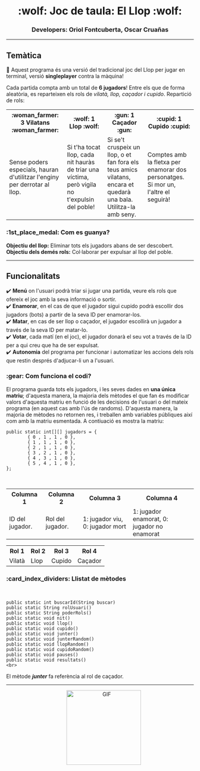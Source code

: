<h1 align="center">:wolf: Joc de taula: El Llop :wolf:</h1>

<!-- Noms -->
<div align="center">
  <h3>Developers: Oriol Fontcuberta, Oscar Cruañas</h3>
</div>

<hr>

<!-- Temàtica del programa -->
<h2>Temàtica</h2>
<div>
  
  :star2: Aquest programa és una versió del tradicional joc del Llop per jugar en terminal, versió **singleplayer** contra la màquina!
  <br />
  
  Cada partida compta amb un total de **6 jugadors**! Entre els que de forma aleatòria, es reparteixen els rols de *vilatà, llop, caçador i cupido*.
  Repartició de rols:
  <br />

<table>
  <tr>
    <th>:woman_farmer: 3 Vilatans :woman_farmer:</th>
    <th>:wolf: 1 Llop :wolf:</th>
    <th>:gun: 1 Caçador :gun:</th>
    <th>:cupid: 1 Cupido :cupid:</th>
  </tr>
  <tr>
    <td>Sense poders especials, hauran d'utilitzar l'enginy per derrotar al llop.</td>
    <td>Si t'ha tocat llop, cada nit hauràs de triar una víctima, però vigila no t'expulsin del poble!</td>
    <td>Si se't cruspeix un llop, o et fan fora els teus amics vilatans, encara et quedarà una bala. Utilitza-la amb seny.</td>
    <td>Comptes amb la fletxa per enamorar dos personatges. Si mor un, l'altre el seguirà!</td>
  </tr>
</table>

<h3>:1st_place_medal: Com es guanya?</h3>

  **Objectiu del llop:** Eliminar tots els jugadors abans de ser descobert.
  <br />
  **Objectiu dels demés rols:** Col·laborar per expulsar al llop del poble.

</div>

<hr />

<!-- Funcionalitats -->

<h2>Funcionalitats</h2>
<div>

✔️ **Menú** on l'usuari podrà triar si jugar una partida, veure els rols que ofereix el joc amb la seva informació o sortir.<br>
✔️ **Enamorar**, en el cas de que el jugador sigui cupido podrà escollir dos jugadors (bots) a partir de la seva ID per enamorar-los.<br>
✔️ **Matar**, en cas de ser llop o caçador, el jugador escollirà un jugador a través de la seva ID per matar-lo.<br>
✔️ **Votar**, cada matí (en el joc), el jugador donarà el seu vot a través de la ID per a qui creu que ha de ser expulsat.<br>
✔️ **Autonomia** del programa per funcionar i automatizar les accions dels rols que restin després d'adjucar-li un a l'usuari.<br>

<h3>:gear: Com funciona el codi?</h3>

El programa guarda tots els jugadors, i les seves dades en **una única matriu**; d'aquesta manera, la majoria dels mètodes el que fan és modificar valors d'aquesta matriu en funció de les decisions de l'usuari o del mateix programa (en aquest cas amb l'ús de randoms). D'aquesta manera, la majoria de mètodes no retornen res, i treballen amb variables públiques així com amb la matriu esmentada. A contiuació es mostra la matriu:
<br>

    public static int[][] jugadors = {
            { 0 , 1 , 1 , 0 },
            { 1 , 1 , 1 , 0 },
            { 2 , 1 , 1 , 0 },
            { 3 , 2 , 1 , 0 },
            { 4 , 3 , 1 , 0 },
            { 5 , 4 , 1 , 0 },
    };

<br>
<div align="center">
<table>
  <tr>
    <th>Columna 1</th>
    <th>Columna 2</th>
    <th>Columna 3</th>
    <th>Columna 4</th>
  </tr>
  <tr>
    <td>ID del jugador.</td>
    <td>Rol del jugador.</td>
    <td>1: jugador viu, 0: jugador mort</td>
    <td>1: jugador enamorat, 0: jugador no enamorat</td>
  </tr>
</table>

<table>
  <tr>
    <th>Rol 1</th>
    <th>Rol 2</th>
    <th>Rol 3</th>
    <th>Rol 4</th>
  </tr>
  <tr>
    <td>Vilatà</td>
    <td>Llop</td>
    <td>Cupido</td>
    <td>Caçador</td>
  </tr>
</table>
</div>

<h3>:card_index_dividers: Llistat de mètodes</h3>
<br>

    public static int buscarId(String buscar)
    public static String rolUsuari()
    public static String poderRols()
    public static void nit()
    public static void llop()
    public static void cupido()
    public static void junter()
    public static void junterRandom()
    public static void llopRandom()
    public static void cupidoRandom()
    public static void pauses()
    public static void resultats()
    <br>
    
  El mètode *__junter__* fa referència al rol de caçador.

  
</div>

<hr>

<div align="center">
    <img src="https://media.giphy.com/media/5VfNPyYqdiMCHWwPmo/giphy.gif" alt="GIF" width="200" height="200" style="margin-left: 20px;">
</div>
